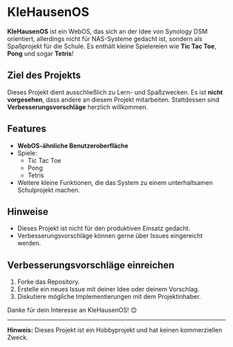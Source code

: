 # KleHausenOS

**KleHausenOS** ist ein WebOS, das sich an der Idee von Synology DSM orientiert, allerdings nicht für NAS-Systeme gedacht ist, sondern als Spaßprojekt für die Schule. Es enthält kleine Spielereien wie **Tic Tac Toe**, **Pong** und sogar **Tetris**!

## Ziel des Projekts

Dieses Projekt dient ausschließlich zu Lern- und Spaßzwecken. Es ist **nicht vorgesehen**, dass andere an diesem Projekt mitarbeiten. Stattdessen sind **Verbesserungsvorschläge** herzlich willkommen.

## Features

- **WebOS-ähnliche Benutzeroberfläche**
- Spiele:
  - Tic Tac Toe
  - Pong
  - Tetris
- Weitere kleine Funktionen, die das System zu einem unterhaltsamen Schulprojekt machen.

## Hinweise

- Dieses Projekt ist nicht für den produktiven Einsatz gedacht.
- Verbesserungsvorschläge können gerne über Issues eingereicht werden.

## Verbesserungsvorschläge einreichen

1. Forke das Repository.
2. Erstelle ein neues Issue mit deiner Idee oder deinem Vorschlag.
3. Diskutiere mögliche Implementierungen mit dem Projektinhaber.

Danke für dein Interesse an KleHausenOS! 😊

---

**Hinweis:** Dieses Projekt ist ein Hobbyprojekt und hat keinen kommerziellen Zweck.
